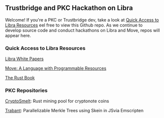 ## Trustbridge and PKC Hackathon on Libra

Welcome! If you're a PKC or Trustbridge dev, take a look at [Quick Access to Libra Resources](#quick-access) eel free
to view this Github repo. As we continue to develop source code and
conduct hackathons on Libra and Move, repos will appear here.

[](#quick-acccess)

### Quick Access to Libra Resources

[Libra White Papers](https://libra.org/en-US/wp-content/uploads/sites/23/2019/07/WhitePaperAndSupportingDocuments.zip)

[Move: A Language with Programmable Resources](https://developers.libra.org/docs/assets/papers/libra-move-a-language-with-programmable-resources.pdf)

[The Rust Book](https://doc.rust-lang.org/book/)

### PKC Repositories

[CryptoSmelt](https://github.com/pkcsecurity/cryptosmelt): Rust mining pool for cryptonote coins

[Trabant](https://github.com/pkcsecurity/trabant): Parallelizable Merkle Trees using Skein in JSvia Emscripten
